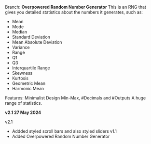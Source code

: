 Branch: **Overpowered Random Number Generator**
This is an RNG that gives you detailed statistics about the numbers it generates, such as:
- Mean
- Mode
- Median
- Standard Deviation
- Mean Absolute Deviation
- Variance
- Range
- Q1
- Q3
- Interquartile Range
- Skewness
- Kurtosis
- Geometric Mean
- Harmonic Mean

Features:
Minimalist Design
Min-Max, #Decimals and #Outputs
A huge range of statistics. 

 
  **v2.1
  27 May 2024**

v2.1 
- Addded styled scroll bars and also styled sliders
v1.1
- Added Overpowered Random Number Generator
